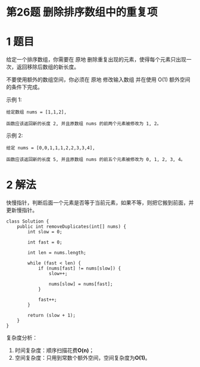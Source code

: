 # 第26题 删除排序数组中的重复项

# 1 题目

给定一个排序数组，你需要在 原地 删除重复出现的元素，使得每个元素只出现一次，返回移除后数组的新长度。

不要使用额外的数组空间，你必须在 原地 修改输入数组 并在使用 O(1) 额外空间的条件下完成。

示例 1:

```
给定数组 nums = [1,1,2], 

函数应该返回新的长度 2, 并且原数组 nums 的前两个元素被修改为 1, 2。 
```

示例 2:

```
给定 nums = [0,0,1,1,1,2,2,3,3,4],

函数应该返回新的长度 5, 并且原数组 nums 的前五个元素被修改为 0, 1, 2, 3, 4。
```

# 2 解法

快慢指针，判断后面一个元素是否等于当前元素，如果不等，则把它搬到前面，并更新慢指针。

```
class Solution {
    public int removeDuplicates(int[] nums) {
        int slow = 0;

        int fast = 0;

        int len = nums.length;

        while (fast < len) {
            if (nums[fast] != nums[slow]) {
                slow++;
                
                nums[slow] = nums[fast];
            }

            fast++;
        }

        return (slow + 1);
    }
}
```

复杂度分析：

1. 时间复杂度：顺序扫描花费**O(n)**；
2. 空间复杂度：只用到常数个额外空间，空间复杂度为**O(1)**。